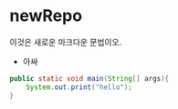 # newRepo

이것은 새로운 마크다운 문법이오.
* 아싸
```java
public static void main(String[] args){
    System.out.print("hello");
}
```